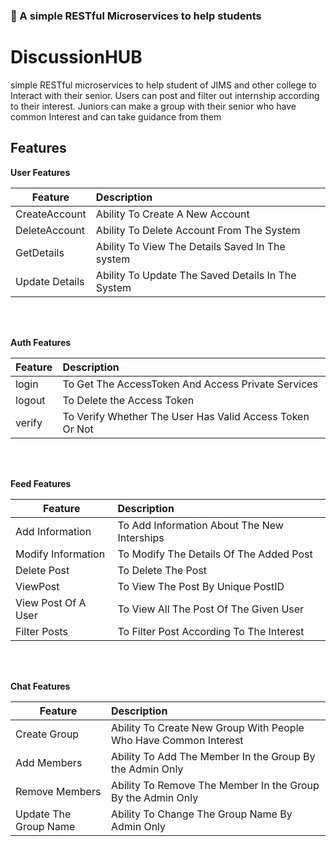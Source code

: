 ### :speech_balloon: A simple RESTful Microservices to help students



# DiscussionHUB
simple RESTful microservices to help student of JIMS and other college to Interact with their senior. Users can post and filter out internship according to their interest. Juniors can make a group with their senior who have common Interest and can take guidance from them


## Features


<b>User Features</b>

| Feature  | Description  |
|----------|:-------------|
| CreateAccount | Ability To Create A New Account |
| DeleteAccount | Ability To Delete Account From The System |
| GetDetails | Ability To View The Details Saved In The system |
| Update Details | Ability To Update The Saved Details In The System |

<br></br>


<b>Auth Features</b>

| Feature  | Description  |
|----------|:-------------|
| login | To Get The AccessToken And Access Private Services |
| logout | To Delete the Access Token |
| verify | To Verify Whether The User Has Valid Access Token Or Not  |


<br></br>


<b>Feed Features</b>

| Feature  | Description  |
|----------|:-------------|
| Add Information | To Add Information About The New Interships |
| Modify Information | To Modify The Details Of The Added Post |
| Delete Post | To Delete The Post  |
| ViewPost | To View The Post By Unique PostID  |
| View Post Of A User | To View All The Post Of The Given User  |
| Filter Posts | To Filter Post According To The Interest  |


<br></br>


<b>Chat Features</b>

| Feature  | Description  |
|----------|:-------------|
| Create Group | Ability To Create New Group With People Who Have Common Interest |
| Add Members | Ability To Add The Member In the Group By the Admin Only |
| Remove Members | Ability To Remove The Member In the Group By the Admin Only  |
| Update The Group Name | Ability To Change The Group Name By Admin Only  |


<br></br>

